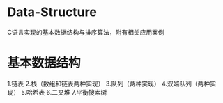# Data-Structure
C语言实现的基本数据结构与排序算法，附有相关应用案例
# 基本数据结构
1.链表
2.栈（数组和链表两种实现）
3.队列（两种实现）
4.双端队列（两种实现）
5.哈希表
6.二叉堆
7.平衡搜索树
